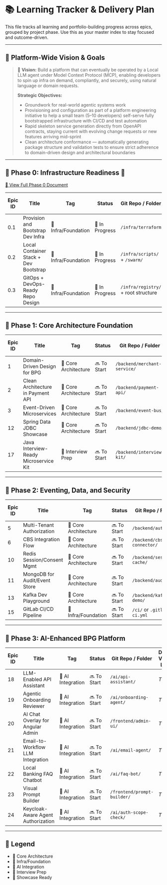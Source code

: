 # 📚 Learning Tracker & Delivery Plan

This file tracks all learning and portfolio-building progress across epics, grouped by project phase. Use this as your master index to stay focused and outcome-driven.

---

## 🧠 Platform-Wide Vision & Goals

> 🤖 **Vision:** Build a platform that can eventually be operated by a Local LLM agent under Model Context Protocol (MCP), enabling developers to spin up infra on demand, compliantly, and securely, using natural language or domain requests.
>
> **Strategic Objectives:**
>
> * Groundwork for real-world agentic systems work
> * Provisioning and configuration as part of a platform engineering initiative to help a small team (5–10 developers) self-serve fully bootstrapped infrastructure with CI/CD and test automation
> * Rapid skeleton service generation directly from OpenAPI contracts, staying current with evolving change requests or new features arriving mid-sprint
> * Clean architecture conformance — automatically generating package structure and validation tests to ensure strict adherence to domain-driven design and architectural boundaries

---

## 🔧 Phase 0: Infrastructure Readiness 🐳

[📖 View Full Phase 0 Document](PHASE-0.md)

| Epic ID | Title                                 | Tag                 | Status         | Git Repo / Folder                   | Demo Video Link |
| ------- | ------------------------------------- | ------------------- | -------------- | ----------------------------------- | --------------- |
| 0.1     | Provision and Bootstrap Dev Infra     | 🐳 Infra/Foundation | 🔄 In Progress | `/infra/terraform`                  | *TBD*           |
| 0.2     | Local Container Stack + Dev Bootstrap | 🐳 Infra/Foundation | 🔄 In Progress | `/infra/scripts/` + `/swarm/`       | *TBD*           |
| 0.3     | GitOps + DevOps-Ready Repo Design     | 🐳 Infra/Foundation | 🔄 In Progress | `/infra/registry/` + root structure | *TBD*           |

---

## 🧱 Phase 1: Core Architecture Foundation

| Epic ID | Title                                 | Tag                  | Status      | Git Repo / Folder            | Demo Video Link |
| ------- | ------------------------------------- | -------------------- | ----------- | ---------------------------- | --------------- |
| 1       | Domain-Driven Design for BPG          | 🧱 Core Architecture | 🔜 To Start | `/backend/merchant-service/` | *TBD*           |
| 2       | Clean Architecture in Payment API     | 🧱 Core Architecture | 🔜 To Start | `/backend/payment-api/`      | *TBD*           |
| 3       | Event-Driven Microservices            | 🧱 Core Architecture | 🔜 To Start | `/backend/event-bus/`        | *TBD*           |
| 12      | Spring Data JDBC Showcase             | 🧱 Core Architecture | 🔜 To Start | `/backend/jdbc-demo/`        | *TBD*           |
| 17      | Java Interview-Ready Microservice Kit | 🧪 Interview Prep    | 🔜 To Start | `/backend/interview-kit/`    | *TBD*           |

---

## 🔄 Phase 2: Eventing, Data, and Security

| Epic ID | Title                         | Tag                  | Status      | Git Repo / Folder          | Demo Video Link |
| ------- | ----------------------------- | -------------------- | ----------- | -------------------------- | --------------- |
| 5       | Multi-Tenant Authorization    | 🧱 Core Architecture | 🔜 To Start | `/backend/authz/`          | *TBD*           |
| 6       | CBS Integration Flow          | 🧱 Core Architecture | 🔜 To Start | `/backend/cbs-connector/`  | *TBD*           |
| 10      | Redis Session/Consent Mgmt    | 🧱 Core Architecture | 🔜 To Start | `/backend/session-cache/`  | *TBD*           |
| 11      | MongoDB for Audit/Event Store | 🧱 Core Architecture | 🔜 To Start | `/backend/auditlog/`       | *TBD*           |
| 13      | Kafka Dev Playground          | 🧱 Core Architecture | 🔜 To Start | `/backend/kafka-demo/`     | *TBD*           |
| 15      | GitLab CI/CD Pipeline         | 🐳 Infra/Foundation  | 🔜 To Start | `/ci/` or `.gitlab-ci.yml` | *TBD*           |

---

## 🧠 Phase 3: AI-Enhanced BPG Platform

| Epic ID | Title                              | Tag               | Status      | Git Repo / Folder           | Demo Video Link |
| ------- | ---------------------------------- | ----------------- | ----------- | --------------------------- | --------------- |
| 18      | LLM-Enabled API Assistant          | 🧠 AI Integration | 🔜 To Start | `/ai/api-assistant/`        | *TBD*           |
| 19      | Agentic Onboarding Reviewer        | 🧠 AI Integration | 🔜 To Start | `/ai/onboarding-agent/`     | *TBD*           |
| 20      | AI Chat Overlay for Angular Admin  | 🧠 AI Integration | 🔜 To Start | `/frontend/admin-ui/`       | *TBD*           |
| 21      | Email-to-Workflow LLM Integration  | 🧠 AI Integration | 🔜 To Start | `/ai/email-agent/`          | *TBD*           |
| 22      | Local Banking FAQ Chatbot          | 🧠 AI Integration | 🔜 To Start | `/ai/faq-bot/`              | *TBD*           |
| 23      | Visual Prompt Builder              | 🧠 AI Integration | 🔜 To Start | `/frontend/prompt-builder/` | *TBD*           |
| 24      | Keycloak-Aware Agent Authorization | 🧠 AI Integration | 🔜 To Start | `/ai/auth-scope-check/`     | *TBD*           |

---

## 🌟 Legend

* 🧱 Core Architecture
* 🐳 Infra/Foundation
* 🧠 AI Integration
* 🧪 Interview Prep
* 🚀 Showcase Ready
